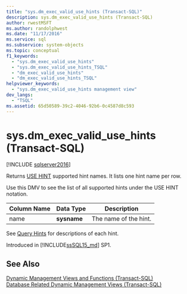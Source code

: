 ```yaml
---
title: "sys.dm_exec_valid_use_hints (Transact-SQL)"
description: sys.dm_exec_valid_use_hints (Transact-SQL)
author: rwestMSFT
ms.author: randolphwest
ms.date: "11/17/2016"
ms.service: sql
ms.subservice: system-objects
ms.topic: conceptual
f1_keywords:
  - "sys.dm_exec_valid_use_hints"
  - "sys.dm_exec_valid_use_hints_TSQL"
  - "dm_exec_valid_use_hints"
  - "dm_exec_valid_use_hints_TSQL"
helpviewer_keywords:
  - "sys.dm_exec_valid_use_hints management view"
dev_langs:
  - "TSQL"
ms.assetid: 65d50589-39c2-4046-92b6-0c4587d8c593
---
```

# sys.dm_exec_valid_use_hints (Transact-SQL)
[!INCLUDE [sqlserver2016](../../includes/applies-to-version/sqlserver2016.md)]

Returns [USE HINT](../../t-sql/queries/hints-transact-sql-query.md#use_hint) supported hint names. It lists one hint name per row.  
  
Use this DMV to see the list of all supported hints under the USE HINT notation.  
  
|Column Name|Data Type|Description|  
|-----------------|---------------|-----------------|  
|name|**sysname**|The name of the hint.|

See [Query Hints](../../t-sql/queries/hints-transact-sql-query.md#use_hint) for descriptions of each hint.

Introduced in [!INCLUDE[ssSQL15_md](../../includes/sssql16-md.md)] SP1.
  
## See Also  
    
 [Dynamic Management Views and Functions &#40;Transact-SQL&#41;](~/relational-databases/system-dynamic-management-views/system-dynamic-management-views.md)   
 [Database Related Dynamic Management Views &#40;Transact-SQL&#41;](../../relational-databases/system-dynamic-management-views/database-related-dynamic-management-views-transact-sql.md)  

